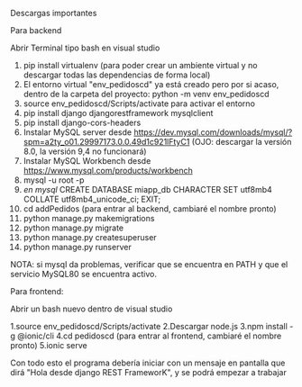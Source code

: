 Descargas importantes

Para backend

Abrir Terminal tipo bash en visual studio

1. pip install virtualenv (para poder crear un ambiente virtual y no descargar todas las dependencias de forma local)
2. El entorno virtual "env_pedidoscd" ya está creado pero por si acaso, dentro de la carpeta del proyecto: python -m venv env_pedidoscd
3. source env_pedidoscd/Scripts/activate para activar el entorno
4. pip install django djangorestframework mysqlclient
5. pip install django-cors-headers
6. Instalar MySQL server desde https://dev.mysql.com/downloads/mysql/?spm=a2ty_o01.29997173.0.0.49d1c921lFtyC1 (OJO: descargar la versión 8.0, la versión 9,4 no funcionará)
7. Instalar MySQL Workbench desde https://www.mysql.com/products/workbench
8. mysql -u root -p
9. *en mysql* CREATE DATABASE miapp_db CHARACTER SET utf8mb4 COLLATE utf8mb4_unicode_ci;
EXIT;
11. cd addPedidos (para entrar al backend, cambiaré el nombre pronto)
12. python manage.py makemigrations
13. python manage.py migrate
14. python manage.py createsuperuser
15. python manage.py runserver

NOTA: si mysql da problemas, verificar que se encuentra en PATH y que el servicio MySQL80 se encuentra activo.

Para frontend:

Abrir un bash nuevo dentro de visual studio

1.source env_pedidoscd/Scripts/activate
2.Descargar node.js
3.npm install -g @ionic/cli
4.cd pedidoscd (para entrar al frontend, cambiaré el nombre pronto)
5.ionic serve


Con todo esto el programa debería iniciar con un mensaje en pantalla que dirá "Hola desde django REST FrameworK", y se podrá empezar a trabajar
